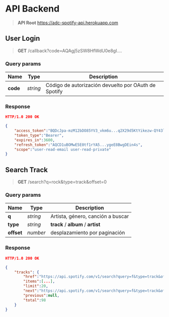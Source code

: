# API Backend

> **API Root** https://adc-spotify-api.herokuapp.com

## User Login

> **GET** /callback?code=AQAgj5zSW8HfWdU0e8gI....

### Query params
| Name | Type  | Description
|---|---|---|
| **code**  | *string*  | Código de autorización devuelto por OAuth de Spotify |


### Response
```json
HTTP/1.0 200 OK

{
    "access_token":"BQDcJpa-mzM12bDO85YV3_vkm6u...q2X29d5KtYikezw-QY43ldjQ",
    "token_type":"Bearer",
    "expires_in":3600,
    "refresh_token":"AQCD1uBOMwE5E0tf1rYA5...ygeE8BwgDEin4s",
    "scope":"user-read-email user-read-private"
}
```
## Search Track

> **GET** /search?q=rock&type=track&offset=0
### Query params
| Name | Type  | Description
|---|---|---|
| **q**  | *string*  | Artista, género, canción a buscar |
| **type**  | *string*  | **track** / **album** / **artist** |
| **offset**  | *number*  | desplazamiento por paginación |


### Response
```json
HTTP/1.0 200 OK

{
    "tracks": {
        "href":"https://api.spotify.com/v1/search?query=f&type=track&offset=0&limit=20",
        "items":[...],
        "limit":20,
        "next":"https://api.spotify.com/v1/search?query=f&type=track&offset=0&limit=20","offset":0,
        "previous":null,
        "total":98
    }
}
```
